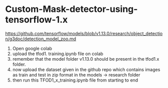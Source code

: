 # Custom-Mask-detector-using-tensorflow-1.x
https://github.com/tensorflow/models/blob/v1.13.0/research/object_detection/g3doc/detection_model_zoo.md

1. Open google colab
2. upload the tfod1. training.ipynb file on colab 
3. remember that the model folder v1.13.0 should be present in the tfod1.x folder.
4. now upload the dataset given in the github repo which contains images as train and test in zip format in the models -> research folder 
5. then run this TFOD1_x_training.ipynb file from starting to end
